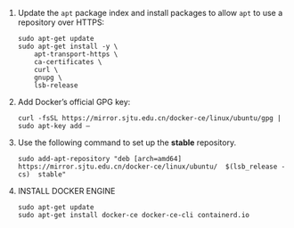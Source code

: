 1. Update the `apt` package index and install packages to allow `apt` to use a repository over HTTPS:

    ```
    sudo apt-get update
    sudo apt-get install -y \
        apt-transport-https \
        ca-certificates \
        curl \
        gnupg \
        lsb-release
    ```
    
2. Add Docker’s official GPG key:

    ```
    curl -fsSL https://mirror.sjtu.edu.cn/docker-ce/linux/ubuntu/gpg | sudo apt-key add –
    ```

3. Use the following command to set up the **stable** repository.

    ```
    sudo add-apt-repository "deb [arch=amd64] https://mirror.sjtu.edu.cn/docker-ce/linux/ubuntu/  $(lsb_release -cs)  stable" 
    ```
    
4. INSTALL DOCKER ENGINE

    ```
    sudo apt-get update
    sudo apt-get install docker-ce docker-ce-cli containerd.io
    ```